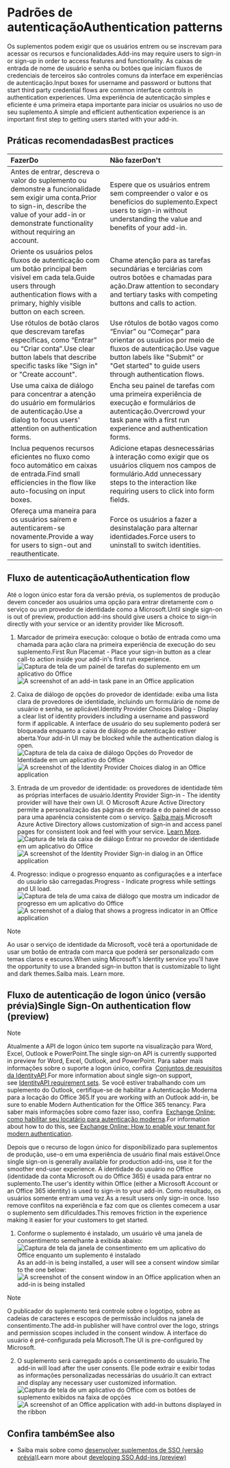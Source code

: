 # <a name="authentication-patterns"></a><span data-ttu-id="f5b55-101">Padrões de autenticação</span><span class="sxs-lookup"><span data-stu-id="f5b55-101">Authentication patterns</span></span>

<span data-ttu-id="f5b55-102">Os suplementos podem exigir que os usuários entrem ou se inscrevam para acessar os recursos e funcionalidades.</span><span class="sxs-lookup"><span data-stu-id="f5b55-102">Add-ins may require users to sign-in or sign-up in order to access features and functionality.</span></span> <span data-ttu-id="f5b55-103">As caixas de entrada de nome de usuário e senha ou botões que iniciam fluxos de credenciais de terceiros são controles comuns da interface em experiências de autenticação.</span><span class="sxs-lookup"><span data-stu-id="f5b55-103">Input boxes for username and password or buttons that start third party credential flows are common interface controls in authentication experiences.</span></span> <span data-ttu-id="f5b55-104">Uma experiência de autenticação simples e eficiente é uma primeira etapa importante para iniciar os usuários no uso de seu suplemento.</span><span class="sxs-lookup"><span data-stu-id="f5b55-104">A simple and efficient authentication experience is an important first step to getting users started with your add-in.</span></span>

## <a name="best-practices"></a><span data-ttu-id="f5b55-105">Práticas recomendadas</span><span class="sxs-lookup"><span data-stu-id="f5b55-105">Best practices</span></span>

|<span data-ttu-id="f5b55-106">Fazer</span><span class="sxs-lookup"><span data-stu-id="f5b55-106">Do</span></span>|<span data-ttu-id="f5b55-107">Não fazer</span><span class="sxs-lookup"><span data-stu-id="f5b55-107">Don't</span></span>|
|:----|:----|
|<span data-ttu-id="f5b55-108">Antes de entrar, descreva o valor do suplemento ou demonstre a funcionalidade sem exigir uma conta.</span><span class="sxs-lookup"><span data-stu-id="f5b55-108">Prior to sign-in, describe the value of your add-in or demonstrate functionality without requiring an account.</span></span> |<span data-ttu-id="f5b55-109">Espere que os usuários entrem sem compreender o valor e os benefícios do suplemento.</span><span class="sxs-lookup"><span data-stu-id="f5b55-109">Expect users to sign-in without understanding the value and benefits of your add-in.</span></span>|
|<span data-ttu-id="f5b55-110">Oriente os usuários pelos fluxos de autenticação com um botão principal bem visível em cada tela.</span><span class="sxs-lookup"><span data-stu-id="f5b55-110">Guide users through authentication flows with a primary, highly visible button on each screen.</span></span> |<span data-ttu-id="f5b55-111">Chame atenção para as tarefas secundárias e terciárias com outros botões e chamadas para ação.</span><span class="sxs-lookup"><span data-stu-id="f5b55-111">Draw attention to secondary and tertiary tasks with competing buttons and calls to action.</span></span>|
|<span data-ttu-id="f5b55-112">Use rótulos de botão claros que descrevam tarefas específicas, como “Entrar” ou “Criar conta”.</span><span class="sxs-lookup"><span data-stu-id="f5b55-112">Use clear button labels that describe specific tasks like "Sign in" or "Create account".</span></span>   |<span data-ttu-id="f5b55-113">Use rótulos de botão vagos como “Enviar” ou “Começar” para orientar os usuários por meio de fluxos de autenticação.</span><span class="sxs-lookup"><span data-stu-id="f5b55-113">Use vague button labels like "Submit" or "Get started" to guide users through authentication flows.</span></span>|
|<span data-ttu-id="f5b55-114">Use uma caixa de diálogo para concentrar a atenção do usuário em formulários de autenticação.</span><span class="sxs-lookup"><span data-stu-id="f5b55-114">Use a dialog to focus users' attention on authentication forms.</span></span>    |<span data-ttu-id="f5b55-115">Encha seu painel de tarefas com uma primeira experiência de execução e formulários de autenticação.</span><span class="sxs-lookup"><span data-stu-id="f5b55-115">Overcrowd your task pane with a first run experience and authentication forms.</span></span>|
|<span data-ttu-id="f5b55-116">Inclua pequenos recursos eficientes no fluxo como foco automático em caixas de entrada.</span><span class="sxs-lookup"><span data-stu-id="f5b55-116">Find small efficiencies in the flow like auto-focusing on input boxes.</span></span> |<span data-ttu-id="f5b55-117">Adicione etapas desnecessárias à interação como exigir que os usuários cliquem nos campos de formulário.</span><span class="sxs-lookup"><span data-stu-id="f5b55-117">Add unnecessary steps to the interaction like requiring users to click into form fields.</span></span>|
|<span data-ttu-id="f5b55-118">Ofereça uma maneira para os usuários saírem e autenticarem-se novamente.</span><span class="sxs-lookup"><span data-stu-id="f5b55-118">Provide a way for users to sign-out and reauthenticate.</span></span>    |<span data-ttu-id="f5b55-119">Force os usuários a fazer a desinstalação para alternar identidades.</span><span class="sxs-lookup"><span data-stu-id="f5b55-119">Force users to uninstall to switch identities.</span></span>|

## <a name="authentication-flow"></a><span data-ttu-id="f5b55-120">Fluxo de autenticação</span><span class="sxs-lookup"><span data-stu-id="f5b55-120">Authentication flow</span></span>
<span data-ttu-id="f5b55-121">Até o logon único estar fora da versão prévia, os suplementos de produção devem conceder aos usuários uma opção para entrar diretamente com o serviço ou um provedor de identidade como a Microsoft.</span><span class="sxs-lookup"><span data-stu-id="f5b55-121">Until single sign-on is out of preview, production add-ins should give users a choice to sign-in directly with your service or an identity provider like Microsoft.</span></span>

1. <span data-ttu-id="f5b55-122">Marcador de primeira execução: coloque o botão de entrada como uma chamada para ação clara na primeira experiência de execução do seu suplemento.</span><span class="sxs-lookup"><span data-stu-id="f5b55-122">First Run Placemat - Place your sign-in button as a clear call-to action inside your add-in's first run experience.</span></span>
<span data-ttu-id="f5b55-123">![Captura de tela de um painel de tarefas do suplemento em um aplicativo do Office](../images/add-in-fre-value-placemat.png)</span><span class="sxs-lookup"><span data-stu-id="f5b55-123">![A screenshot of an add-in task pane in an Office application](../images/add-in-fre-value-placemat.png)</span></span>

2. <span data-ttu-id="f5b55-124">Caixa de diálogo de opções do provedor de identidade: exiba uma lista clara de provedores de identidade, incluindo um formulário de nome de usuário e senha, se aplicável.</span><span class="sxs-lookup"><span data-stu-id="f5b55-124">Identity Provider Choices Dialog - Display a clear list of identity providers including a username and password form if applicable.</span></span> <span data-ttu-id="f5b55-125">A interface de usuário do seu suplemento poderá ser bloqueada enquanto a caixa de diálogo de autenticação estiver aberta.</span><span class="sxs-lookup"><span data-stu-id="f5b55-125">Your add-in UI may be blocked while the authentication dialog is open.</span></span>
<span data-ttu-id="f5b55-126">![Captura de tela da caixa de diálogo Opções do Provedor de Identidade em um aplicativo do Office](../images/add-in-auth-choices-dialog.png)</span><span class="sxs-lookup"><span data-stu-id="f5b55-126">![A screenshot of the Identity Provider Choices dialog in an Office application](../images/add-in-auth-choices-dialog.png)</span></span>



3. <span data-ttu-id="f5b55-127">Entrada de um provedor de identidade: os provedores de identidade têm as próprias interfaces de usuário.</span><span class="sxs-lookup"><span data-stu-id="f5b55-127">Identity Provider Sign-in - The identity provider will have their own UI.</span></span> <span data-ttu-id="f5b55-128">O Microsoft Azure Active Directory permite a personalização das páginas de entrada e do painel de acesso para uma aparência consistente com o serviço. [Saiba mais](https://docs.microsoft.com/azure/active-directory/fundamentals/customize-branding).</span><span class="sxs-lookup"><span data-stu-id="f5b55-128">Microsoft Azure Active Directory allows customization of sign-in and access panel pages for consistent look and feel with your service. [Learn More](https://docs.microsoft.com/azure/active-directory/fundamentals/customize-branding).</span></span>
<span data-ttu-id="f5b55-129">![Captura de tela da caixa de diálogo Entrar no provedor de identidade em um aplicativo do Office](../images/add-in-auth-identity-sign-in.png)</span><span class="sxs-lookup"><span data-stu-id="f5b55-129">![A screenshot of the Identity Provider Sign-in dialog in an Office application](../images/add-in-auth-identity-sign-in.png)</span></span>

4. <span data-ttu-id="f5b55-130">Progresso: indique o progresso enquanto as configurações e a interface do usuário são carregadas.</span><span class="sxs-lookup"><span data-stu-id="f5b55-130">Progress - Indicate progress while settings and UI load.</span></span>
<span data-ttu-id="f5b55-131">![Captura de tela de uma caixa de diálogo que mostra um indicador de progresso em um aplicativo do Office](../images/add-in-auth-modal-interstitial.png)</span><span class="sxs-lookup"><span data-stu-id="f5b55-131">![A screenshot of a dialog that shows a progress indicator in an Office application](../images/add-in-auth-modal-interstitial.png)</span></span>

> [!NOTE] 
> <span data-ttu-id="f5b55-132">Ao usar o serviço de identidade da Microsoft, você terá a oportunidade de usar um botão de entrada com marca que poderá ser personalizado com temas claros e escuros.</span><span class="sxs-lookup"><span data-stu-id="f5b55-132">When using Microsoft's Identity service you'll have the opportunity to use a branded sign-in button that is customizable to light and dark themes.</span></span><span data-ttu-id="f5b55-133">Saiba mais.</span><span class="sxs-lookup"><span data-stu-id="f5b55-133"> Learn more.</span></span>

## <a name="single-sign-on-authentication-flow-preview"></a><span data-ttu-id="f5b55-134">Fluxo de autenticação de logon único (versão prévia)</span><span class="sxs-lookup"><span data-stu-id="f5b55-134">Single Sign-On authentication flow (preview)</span></span>

> [!NOTE]
> <span data-ttu-id="f5b55-135">Atualmente a API de logon único tem suporte na visualização para Word, Excel, Outlook e PowerPoint.</span><span class="sxs-lookup"><span data-stu-id="f5b55-135">The single sign-on API is currently supported in preview for Word, Excel, Outlook, and PowerPoint.</span></span> <span data-ttu-id="f5b55-136">Para saber mais informações sobre o suporte a logon único, confira  [Conjuntos de requisitos da IdentityAPI](https://docs.microsoft.com/office/dev/add-ins/reference/requirement-sets/identity-api-requirement-sets?view=office-js).</span><span class="sxs-lookup"><span data-stu-id="f5b55-136">For more information about single sign-on support, see [IdentityAPI requirement sets](https://docs.microsoft.com/office/dev/add-ins/reference/requirement-sets/identity-api-requirement-sets?view=office-js).</span></span> <span data-ttu-id="f5b55-137">Se você estiver trabalhando com um suplemento do Outlook, certifique-se de habilitar a Autenticação Moderna para a locação do Office 365.</span><span class="sxs-lookup"><span data-stu-id="f5b55-137">If you are working with an Outlook add-in, be sure to enable Modern Authentication for the Office 365 tenancy.</span></span> <span data-ttu-id="f5b55-138">Para saber mais informações sobre como fazer isso, confira  [Exchange Online: como habilitar seu locatário para autenticação moderna](https://social.technet.microsoft.com/wiki/contents/articles/32711.exchange-online-how-to-enable-your-tenant-for-modern-authentication.aspx).</span><span class="sxs-lookup"><span data-stu-id="f5b55-138">For information about how to do this, see [Exchange Online: How to enable your tenant for modern authentication](https://social.technet.microsoft.com/wiki/contents/articles/32711.exchange-online-how-to-enable-your-tenant-for-modern-authentication.aspx).</span></span>

<span data-ttu-id="f5b55-139">Depois que o recurso de logon único for disponibilizado para suplementos de produção, use-o em uma experiência de usuário final mais estável.</span><span class="sxs-lookup"><span data-stu-id="f5b55-139">Once single sign-on is generally available for production add-ins, use it for the smoother end-user experience.</span></span> <span data-ttu-id="f5b55-140">A identidade do usuário no Office (identidade da conta Microsoft ou do Office 365) é usada para entrar no suplemento.</span><span class="sxs-lookup"><span data-stu-id="f5b55-140">The user's identity within Office (either a Microsoft Account or an Office 365 identity) is used to sign-in to your add-in.</span></span> <span data-ttu-id="f5b55-141">Como resultado, os usuários somente entram uma vez.</span><span class="sxs-lookup"><span data-stu-id="f5b55-141">As a result users only sign-in once.</span></span> <span data-ttu-id="f5b55-142">Isso remove conflitos na experiência e faz com que os clientes comecem a usar o suplemento sem dificuldades.</span><span class="sxs-lookup"><span data-stu-id="f5b55-142">This removes friction in the experience making it easier for your customers to get started.</span></span>

1. <span data-ttu-id="f5b55-143">Conforme o suplemento é instalado, um usuário vê uma janela de consentimento semelhante à exibida abaixo: ![Captura de tela da janela de consentimento em um aplicativo do Office enquanto um suplemento é instalado](../images/add-in-auth-SSO-consent-dialog.png)</span><span class="sxs-lookup"><span data-stu-id="f5b55-143">As an add-in is being installed, a user will see a consent window similar to the one below: ![A screenshot of the consent window in an Office application when an add-in is being installed](../images/add-in-auth-SSO-consent-dialog.png)</span></span>
> [!NOTE]
> <span data-ttu-id="f5b55-144">O publicador do suplemento terá controle sobre o logotipo, sobre as cadeias de caracteres e escopos de permissão incluídos na janela de consentimento.</span><span class="sxs-lookup"><span data-stu-id="f5b55-144">The add-in publisher will have control over the logo, strings and permission scopes included in the consent window.</span></span> <span data-ttu-id="f5b55-145">A interface do usuário é pré-configurada pela Microsoft.</span><span class="sxs-lookup"><span data-stu-id="f5b55-145">The UI is pre-configured by Microsoft.</span></span>

2. <span data-ttu-id="f5b55-146">O suplemento será carregado após o consentimento do usuário.</span><span class="sxs-lookup"><span data-stu-id="f5b55-146">The add-in will load after the user consents.</span></span> <span data-ttu-id="f5b55-147">Ele pode extrair e exibir todas as informações personalizadas necessárias do usuário.</span><span class="sxs-lookup"><span data-stu-id="f5b55-147">It can extract and display any necessary user customized information.</span></span>
<span data-ttu-id="f5b55-148">![Captura de tela de um aplicativo do Office com os botões de suplemento exibidos na faixa de opções](../images/add-in-ribbon.png)</span><span class="sxs-lookup"><span data-stu-id="f5b55-148">![A screenshot of an Office application with add-in buttons displayed in the ribbon](../images/add-in-ribbon.png)</span></span>

## <a name="see-also"></a><span data-ttu-id="f5b55-149">Confira também</span><span class="sxs-lookup"><span data-stu-id="f5b55-149">See also</span></span>
- <span data-ttu-id="f5b55-150">Saiba mais sobre como [desenvolver suplementos de SSO (versão prévia)](https://docs.microsoft.com/office/dev/add-ins/develop/sso-in-office-add-ins)</span><span class="sxs-lookup"><span data-stu-id="f5b55-150">Learn more about [developing SSO Add-ins (preview)](https://docs.microsoft.com/office/dev/add-ins/develop/sso-in-office-add-ins)</span></span>